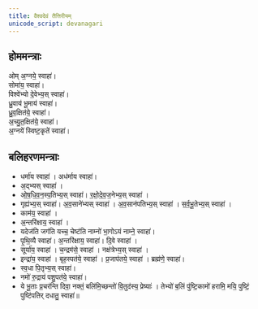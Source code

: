 ```yaml
---
title: वैश्वदेवं तैत्तिरीयम्
unicode_script: devanagari
---
```


## होममन्त्राः
ओम् अ॒ग्नये॒ स्वाहा॑।  
सोमा॑य॒ स्वाहा॑।  
विश्वे॑भ्यो दे॒वेभ्य॒स् स्वाहा॑।  
ध्रु॒वाय॑ भू॒माय॑ स्वाहा॑।  
ध्रु॒व॒क्षित॑ये॒ स्वाहा॑।  
अ॒च्यु॒त॒क्षित॑ये॒  स्वाहा॑।  
अ॒ग्नये॑ स्विष्ट॒कृते॑ स्वाहा॑।  

## बलिहरणमन्त्राः
- धर्मा॑य स्वाहा॑ । अध॑र्माय स्वाहा॑।  
- अ॒द्भ्यस् स्वाहा॑ ।  
- ओ॒ष॒धि॒व॒न॒स्प॒तिभ्य॒स् स्वाहा॑। र॒क्षो॒दे॒व॒ज॒नेभ्य॒स् स्वाहा॑ ।  
- गृह्य॑भ्य॒स् स्वाहा॑। अ॒व॒साने॑भ्यस् स्वाहा॑ । अ॒व॒सान॑पतिभ्य॒स् स्वाहा॑ । स॒र्व॒भू॒तेभ्य॒स् स्वाहा॑ । 
- काम॑य॒ स्वाहा॑ । 
- अ॒न्तरि॑क्षाय॒ स्वाहा॑ । 
- यदेज॑ति जग॑ति यच्च॒ चेष्ट॑ति नाम्नो॑ भा॒गोऽयं नाम्ने॒ स्वाहा॑। 
- पृ॒थि॒व्यै स्वाहा॑। अ॒न्तरि॑क्षाय॒ स्वाहा॑। दि॒वे स्वाहा॑ ।
- सूर्या॑य॒ स्वाहा॑ । च॒न्द्रम॑से॒ स्वाहा॑ । नक्ष॑त्रेभ्य॒स् स्वाहा॑ । 
- इन्द्रा॑य॒ स्वाहा॑ । बृह॒स्पत॑ये॒ स्वाहा॑ । प्र॒जाप॑तये॒ स्वाहा॑ । ब्रह्म॑णे॒ स्वाहा॑। 
- स्व॒धा पि॒तृभ्य॒स् स्वाहा॑। 
- नमो॑ रु॒द्राय॑ पशु॒पत॑ये॒ स्वाहा॑। 
- ये भू॒ताः प्र॒चर॑न्ति दिवा॒ नक्तं॒ बलि॑मि॒च्छन्तो॑ वि॒तुद॑स्य॒ प्रेष्याः॑ । तेभ्यो॑ ब॒लिं पु॑ष्टि॒कामो॑ हरामि॒ मयि॒ पुष्टिं॒ पुष्टि॑पतिर् दधातु॒ स्वाहा॑॥ 